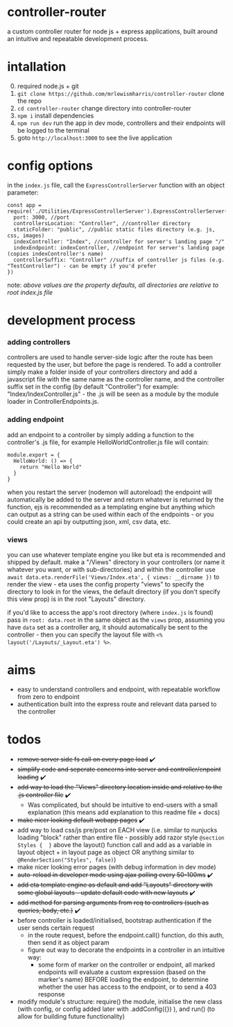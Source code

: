 # controller-router
a custom controller router for node js + express applications, built around an intuitive and repeatable development process.

# intallation
0. required node.js + git
1. `git clone https://github.com/mrlewismharris/controller-router` clone the repo
2. `cd controller-router` change directory into controller-router
3. `npm i` install dependencies
4. `npm run dev` run the app in dev mode, controllers and their endpoints will be logged to the terminal
5. goto `http://localhost:3000` to see the live application

# config options
in the `index.js` file, call the `ExpressControllerServer` function with an object parameter:
```
const app = require('./Utilities/ExpressControllerServer').ExpressControllerServer({
  port: 3000, //port
  controllersLocation: "Controller", //controller directory
  staticFolder: "public", //public static files directory (e.g. js, css, images)
  indexController: "Index", //controller for server's landing page "/"
  indexEndpoint: indexController, //endpoint for server's landing page (copies indexController's name)
  controllerSuffix: "Controller" //suffix of controller js files (e.g. "TestController") - can be empty if you'd prefer
})
```
note: *above values are the property defaults, all directories are relative to root index.js file*

# development process
### adding controllers
controllers are used to handle server-side logic after the route has been requested by the user, but before the page is rendered. To add a controller simply make a folder inside of your controllers directory and add a javascript file with the same name as the controller name, and the controller suffix set in the config (by default "Controller") for example: "Index/IndexController.js" - the .js will be seen as a module by the module loader in ControllerEndpoints.js.

### adding endpoint
add an endpoint to a controller by simply adding a function to the controller's .js file, for example HelloWorldController.js file will contain:
```
module.export = {
  HelloWorld: () => {
    return "Hello World"
  }
}
```
when you restart the server (nodemon will autoreload) the endpoint will automatically be added to the server and return whatever is returned by the function, ejs is recommended as a templating engine but anything which can output as a string can be used within each of the endpoints - or you could create an api by outputting json, xml, csv data, etc.

### views
you can use whatever template engine you like but eta is recommended and shipped by default. make a "/Views" directory in your controllers (or name it whatever you want, or with sub-directories) and within the controller use `await data.eta.renderFile('Views/Index.eta', { views: __dirname })` to render the view - eta uses the config property "views" to specify the directory to look in for the views, the default directory (if you don't specify this view prop) is in the root "Layouts" directory.

if you'd like to access the app's root directory (where `index.js` is found) pass in `root: data.root` in the same object as the `views` prop, assuming you have `data` set as a controller arg, it should automatically be sent to the controller - then you can specify the layout file with `<% layout('/Layouts/_Layout.eta') %>`.

# aims
  - easy to understand controllers and endpoint, with repeatable workflow from zero to endpoint
  - authentication built into the express route and relevant data parsed to the controller

# todos
  - ~~remove server side fs call on every page load~~ ✔️
  - ~~simplify code and seperate concerns into server and controller/enpoint loading~~ ✔️
  - ~~add way to load the "Views" directory location inside and relative to the .js controller file~~ ✔️
    - Was complicated, but should be intuitive to end-users with a small explanation (this means add explanation to this readme file + docs)
  - ~~make nicer looking default webapp pages~~ ✔️
  - add way to load css/js pre/post on EACH view (i.e. similar to nunjucks loading "block" rather than entire file - possibly add razor style `@section Styles {  }` above the layout() function call and add as a variable in layout object + in layout page as object OR anything similar to `@RenderSection("Styles", false)`)
  - make nicer looking error pages (with debug information in dev mode)
  - ~~auto-reload in developer mode using ajax polling every 50-100ms~~ ✔️
  - ~~add eta template engine as default and add "Layouts" directory with some global layouts - update default code with new layouts~~ ✔️
  - ~~add method for parsing arguments from req to controllers (such as queries, body, etc.)~~ ✔️
  - before controller is loaded/initialised, bootstrap authentication if the user sends certain request
    - in the route request, before the endpoint.call() function, do this auth, then send it as object param
    - figure out way to decorate the endpoints in a controller in an intuitive way:
      - some form of marker on the controller or endpoint, all marked endpoints will evaluate a custom expression (based on the marker's name) BEFORE loading the endpoint, to determine whether the user has access to the endpoint, or to send a 403 response
  - modify module's structure: require() the module, initialise the new class (with config, or config added later with .addConfig({}) ), and run() (to allow for building future functionality)